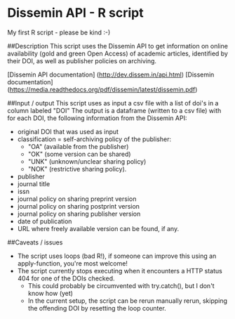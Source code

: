 # Dissemin API - R script

My first R script - please be kind :-) 

##Description
This script uses the Dissemin API to get information on online availability (gold and green Open Access) of academic articles, identified by their DOI, as well as publisher policies on archiving. 

[Dissemin API documentation] (http://dev.dissem.in/api.html)
[Dissemin documentation] (https://media.readthedocs.org/pdf/dissemin/latest/dissemin.pdf)

##Input / output
This script uses as input a csv file with a list of doi's in a column labeled "DOI"
The output is a dataframe (written to a csv file) with for each DOI, the following information from the Dissemin API:
  - original DOI that was used as input
  - classification = self-archiving policy of the publisher: 
    - "OA" (available from the publisher) 
    - "OK" (some version can be shared)
    - "UNK" (unknown/unclear sharing policy)
    - "NOK" (restrictive sharing policy).
  - publisher
  - journal title
  - issn
  - journal policy on sharing preprint version
  - journal policy on sharing postprint version
  - journal policy on sharing publisher version
  - date of publication
  - URL where freely available version can be found, if any. 

##Caveats / issues
  - The script uses loops (bad R!), if someone can improve this using an apply-function, you're most welcome! 
  - The script currently stops executing when it encounters a HTTP status 404 for one of the DOIs checked. 
    - This could probably be circumvented with try.catch(), but I don't know how (yet)
    - In the current setup, the script can be rerun manually rerun, skipping the offending DOI by resetting the loop counter.

